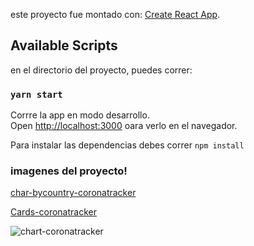este proyecto fue montado con: [Create React App](https://github.com/facebook/create-react-app).

## Available Scripts

en el directorio del proyecto, puedes correr:

### `yarn start`

Corrre la app en modo desarrollo.<br />
Open [http://localhost:3000](http://localhost:3000) oara verlo en el navegador.


Para instalar las dependencias debes correr `npm install`

### imagenes del proyecto!

[char-bycountry-coronatracker](https://user-images.githubusercontent.com/28552535/111043666-76187180-8422-11eb-9a20-b86b6caf9c5a.JPG)

[Cards-coronatracker](https://user-images.githubusercontent.com/28552535/111043654-6b5ddc80-8422-11eb-98ae-23bc6268f9ce.JPG)

![chart-coronatracker](https://user-images.githubusercontent.com/28552535/111043672-7f094300-8422-11eb-8b8b-595d49bcd70e.JPG)
